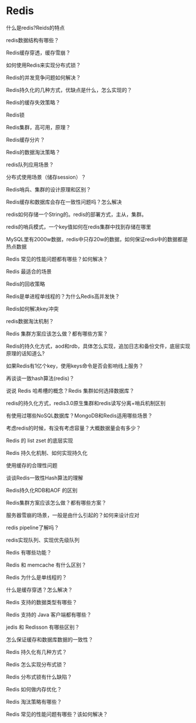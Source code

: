 # Redis

什么是redis?Reids的特点

redis数据结构有哪些？

Redis缓存穿透，缓存雪崩？

如何使用Redis来实现分布式锁？

Redis的并发竞争问题如何解决？

Redis持久化的几种方式，优缺点是什么，怎么实现的？

Redis的缓存失效策略？

Redis锁

Redis集群，高可用，原理？

Redis缓存分片？

Redis的数据淘汰策略？

redis队列应用场景？

分布式使用场景（储存session）？

Redis哨兵、集群的设计原理和区别？

Redis缓存和数据库会存在一致性问题吗？怎么解决

redis如何存储一个String的。redis的部署方式，主从，集群。

redis的哨兵模式，一个key值如何在redis集群中找到存储在哪里

MySQL里有2000w数据，redis中只存20w的数据，如何保证redis中的数据都是热点数据

Redis 常见的性能问题都有哪些？如何解决？

Redis 最适合的场景

Redis的回收策略

Redis是单进程单线程的？为什么Redis高并发快？

Redis如何解决key冲突

redis数据淘汰机制？

Redis 集群方案应该怎么做？都有哪些方案？

Redis的持久化方式，aod和rdb，具体怎么实现，追加日志和备份文件，底层实现原理的话知道么?

如果Redis有1亿个key，使用keys命令是否会影响线上服务？

再谈谈一致hash算法(redis)？

说说 Redis 哈希槽的概念？Redis 集群如何选择数据库？

redis的持久化方式，redis3.0原生集群和redis读写分离+哨兵机制区别

有使用过哪些NoSQL数据库？MongoDB和Redis适用哪些场景？

考虑redis的时候，有没有考虑容量？大概数据量会有多少？

Redis 的 list zset 的底层实现

Redis 持久化机制、如何实现持久化

使用缓存的合理性问题

谈谈Redis一致性Hash算法的理解

Redis持久化RDB和AOF 的区别

Redis集群方案应该怎么做？都有哪些方案？

服务器雪崩的场景，一般是由什么引起的？如何来设计应对

redis pipeline了解吗？

redis实现队列、实现优先级队列

Redis 有哪些功能？

Redis 和 memcache 有什么区别？

Redis 为什么是单线程的？

什么是缓存穿透？怎么解决？

Redis 支持的数据类型有哪些？

Redis 支持的 Java 客户端都有哪些？

jedis 和 Redisson 有哪些区别？

怎么保证缓存和数据库数据的一致性？

Redis 持久化有几种方式？

Redis 怎么实现分布式锁？

Redis 分布式锁有什么缺陷？

Redis 如何做内存优化？

Redis 淘汰策略有哪些？

Redis 常见的性能问题有哪些？该如何解决？


